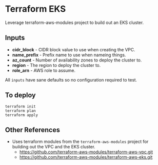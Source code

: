 # Terraform EKS
Leverage terraform-aws-modules project to build out an EKS cluster.

## Inputs
* __cidr\_block__ - CIDR block value to use when creating the VPC.
* __name\_prefix__ - Prefix name to use when nameing things.
* __az\_count__ - Number of availability zones to deploy the cluster to.
* __region__ - The region to deploy the cluster to.
* __role\_arn__ - AWS role to assume.

All `inputs` have sane defaults so no configuration required to test.

## To deploy
```
terraform init
terraform plan
terraform apply
```

## Other References
* Uses terraform modules from the `terraform-aws-modules` project for building out the VPC and the EKS cluster.
  * https://github.com/terraform-aws-modules/terraform-aws-vpc.git
  * https://github.com/terraform-aws-modules/terraform-aws-eks.git
